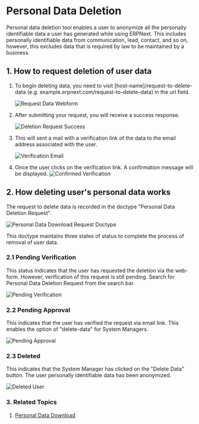 <!--add breadcrumbs-->

# Personal Data Deletion

Personal data deletion tool enables a user to anonymize all the personally identifiable data a user has generated while using ERPNext. This includes personally identifiable data from communication, lead, contact, and so on, however, this excludes data that is required by law to be maintained by a business.

## 1. How to request deletion of user data

1. To begin deleting data, you need to visit [host-name]/request-to-delete-data (e.g. example.erpnext.com/request-to-delete-data) in the url field.

    <img class="screenshot" alt="Request Data Webform" src="{{docs_base_url}}/assets/img/setup/personal-data-deletion-request/request-to-delete-data-webform.png">

2. After submitting your request, you will receive a success response.

    <img class="screenshot" alt="Deletion Request Success" src="{{docs_base_url}}/assets/img/setup/personal-data-deletion-request/deletion-request-success.png">

3. This will sent a mail with a verification link of the data to the email address associated with the user.

    <img class="screenshot" alt="Verification Email" src="{{docs_base_url}}/assets/img/setup/personal-data-deletion-request/verification-email.png">

4. Once the user clicks on the verification link. A confirmation message will be displayed.
    <img class="screenshot" alt="Confirmed Verification" src="{{docs_base_url}}/assets/img/setup/personal-data-deletion-request/confirmed-verification.png">

## 2. How deleting user's personal data works

The request to delete data is recorded in the doctype "Personal Data Deletion Request".

<img class="screenshot" alt="Personal Data Download Request Doctype" src="{{docs_base_url}}/assets/img/setup/personal-data-deletion-request/personal-data-deletion-request-doctype.png">

This doctype maintains three states of status to complete the process of removal of user data.

### 2.1 Pending Verification
This status indicates that the user has requested the deletion via the web-form. However, verification of this request is still pending. Search for Personal Data Deletion Request from the search bar.

<img class="screenshot" alt="Pending Verification" src="{{docs_base_url}}/assets/img/setup/personal-data-deletion-request/pending-verification.png">

### 2.2 Pending Approval
This indicates that the user has verified the request via email link. This enables the option of "delete-data" for System Managers.

<img class="screenshot" alt="Pending Approval" src="{{docs_base_url}}/assets/img/setup/personal-data-deletion-request/pending-approval.png">

### 2.3 Deleted
This indicates that the System Manager has clicked on the "Delete Data" button. The user personally identifiable data has been anonymized.

<img class="screenshot" alt="Deleted User" src="{{docs_base_url}}/assets/img/setup/personal-data-deletion-request/deleted-user.png">

### 3. Related Topics
1. [Personal Data Download](/docs/user/manual/en/setting-up/personal-data-request)

